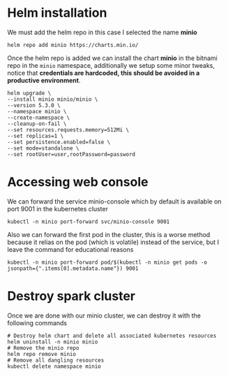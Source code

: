 # Helm installation
We must add the helm repo in this case I selected the name **minio**
```
helm repo add minio https://charts.min.io/
```

Once the helm repo is added we can install the chart **minio** in the bitnami repo in the `minio` namespace, additionally we setup some minor tweaks, notice that **credentials are hardcoded, this should be avoided in a productive environment**.
```  
helm upgrade \
--install minio minio/minio \
--version 5.3.0 \
--namespace minio \
--create-namespace \
--cleanup-on-fail \
--set resources.requests.memory=512Mi \
--set replicas=1 \
--set persistence.enabled=false \
--set mode=standalone \
--set rootUser=user,rootPassword=password
```

# Accessing web console
We can forward the service minio-console which by default is available on port 9001 in the kubernetes cluster
```
kubectl -n minio port-forward svc/minio-console 9001
```
Also we can forward the first pod in the cluster, this is a worse method because it relias on the pod (which is volatile) instead of the service, but I leave the command for educational reasons
``` 
kubectl -n minio port-forward pod/$(kubectl -n minio get pods -o jsonpath={".items[0].metadata.name"}) 9001
```

# Destroy spark cluster
Once we are done with our minio cluster, we can destroy it with the following commands
```
# Destroy helm chart and delete all associated kubernetes resources
helm uninstall -n minio minio
# Remove the minio repo
helm repo remove minio
# Remove all dangling resources
kubectl delete namespace minio
```
